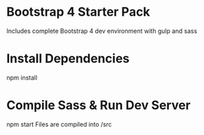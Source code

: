# Bootstrap 4 Starter Pack
Includes complete Bootstrap 4 dev environment with gulp and sass
# Install Dependencies
npm install
# Compile Sass & Run Dev Server
npm start Files are compiled into /src
